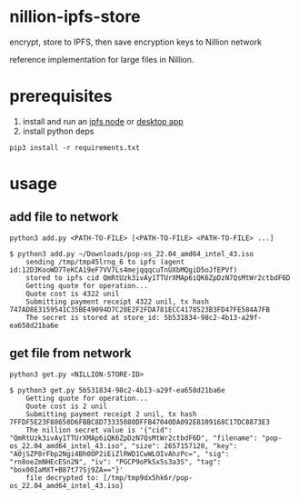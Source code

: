 # nillion-ipfs-store
encrypt, store to IPFS, then save encryption keys to Nillion network 

reference implementation for large files in Nillion.


# prerequisites

1. install and run an [ipfs node](https://docs.ipfs.io/install/) or [desktop app](https://github.com/ipfs/ipfs-desktop)
2. install python deps
```shell
pip3 install -r requirements.txt
```

# usage

## add file to network

`python3 add.py <PATH-TO-FILE> [<PATH-TO-FILE> <PATH-TO-FILE> ...]`

```shell
$ python3 add.py ~/Downloads/pop-os_22.04_amd64_intel_43.iso 
    sending /tmp/tmp45lrng_6 to ipfs (agent id:12D3KooWD7TeKCA19eF7VV7Ls4mejqqqcuTnUXbMQgiD5oJfEPVf)
    stored to ipfs cid QmRtUzk3ivAy1TTUrXMAp6iQK6ZpDzN7QsMtWr2ctbdF6D
    Getting quote for operation...
    Quote cost is 4322 unil
    Submitting payment receipt 4322 unil, tx hash 747AD8E3159541C35BE49094D7C20E2F2FDA781ECC4178523B3FD47FE584A7FB
    The secret is stored at store_id: 5b531834-98c2-4b13-a29f-ea658d21ba6e
```

## get file from network

`python3 get.py <NILLION-STORE-ID>`

```shell
$ python3 get.py 5b531834-98c2-4b13-a29f-ea658d21ba6e                                                     
    Getting quote for operation...
    Quote cost is 2 unil
    Submitting payment receipt 2 unil, tx hash 7FFDF5E23F88650D6FBBC8D73335080DFFB47040DA092E8109168C17DC8873E3
    The nillion secret value is '{"cid": "QmRtUzk3ivAy1TTUrXMAp6iQK6ZpDzN7QsMtWr2ctbdF6D", "filename": "pop-os_22.04_amd64_intel_43.iso", "size": 2657157120, "key": "A0jSZP8rFbp2Ngi4Bh0OP2iEiZlRWD1CwWLOIvAhzPc=", "sig": "rn8oeZmNHEcESn2N", "iv": "PGCP9oPkSx5s3a3S", "tag": "box00IaMXT+B87t77Sj9ZA=="}'
    file decrypted to: [/tmp/tmp9dx5hk6r/pop-os_22.04_amd64_intel_43.iso]
```

